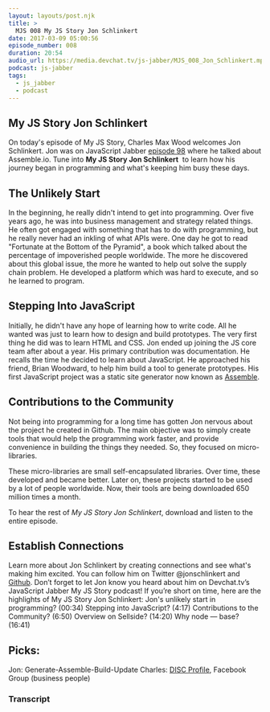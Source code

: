 ```yaml
---
layout: layouts/post.njk
title: >
  MJS 008 My JS Story Jon Schlinkert
date: 2017-03-09 05:00:56
episode_number: 008
duration: 20:54
audio_url: https://media.devchat.tv/js-jabber/MJS_008_Jon_Schlinkert.mp3
podcast: js-jabber
tags:
  - js_jabber
  - podcast
---
```


## My JS Story&nbsp;Jon Schlinkert

On today's episode of My JS Story, Charles Max Wood welcomes Jon Schlinkert. Jon was on JavaScript Jabber [episode 98](https://devchat.tv/js-jabber/098-jsj-assemble-io-with-brian-woodward-and-jon-schlinkert) where he talked about Assemble.io. Tune into **My JS&nbsp;Story Jon Schlinkert** &nbsp;to learn&nbsp;how his journey began in programming and what's keeping him busy these days.

## The&nbsp;Unlikely Start

In the beginning, he really didn't intend to get into programming.&nbsp;Over five years ago, he was into business management and strategy related things. He often got engaged with something that has to do with programming, but he really never had an inkling of what APIs were. One day he got to read "Fortunate at the Bottom of the Pyramid", a book which talked about the percentage of impoverished people worldwide. The more he discovered about this global issue, the more he wanted to help out solve the supply chain problem. He developed a platform which was hard to execute, and so he learned to&nbsp;program.

## Stepping Into JavaScript

Initially, he didn't have any hope of learning how to write code. All he wanted was just to learn how to design and build prototypes. The very first thing he did was to learn HTML and CSS. Jon ended up&nbsp;joining the JS core team after about a year. His primary contribution was documentation. He recalls the time he decided to learn about JavaScript. He approached&nbsp;his friend, Brian Woodward, to help him build a tool to generate prototypes. His first JavaScript project was a static site generator now known as [Assemble](http://assemble.io/).

## Contributions to the Community

Not being into programming for a long time has gotten Jon nervous about the project he created in Github. The main objective was to simply create tools that would help the programming work faster, and provide convenience in&nbsp;building the things they needed. So, they focused on micro-libraries.

These micro-libraries are small self-encapsulated libraries. Over time, these developed and became better. Later on, these projects started to be used by a lot of people worldwide. Now, their tools are being downloaded 650 million times a month.

To hear the rest of _My JS Story Jon Schlinkert_, download and listen&nbsp;to the entire episode.

## Establish Connections

Learn more about Jon Schlinkert by creating connections and see what's making him excited. You can follow him on&nbsp;Twitter @jonschlinkert and [Github](https://github.com/jonschlinkert). Don’t forget to let Jon know you heard about him on Devchat.tv’s JavaScript Jabber My JS Story podcast! If you’re short on time, here are the highlights of My JS Story Jon Schlinkert: Jon's unlikely start in programming? (00:34) Stepping into JavaScript? (4:17) Contributions to the Community? (6:50) Overview on Sellside? (14:20) Why node — base? (16:41)

## Picks:

Jon: Generate-Assemble-Build-Update Charles: [DISC Profile](https://www.discprofile.com/), Facebook Group (business people)

### Transcript
